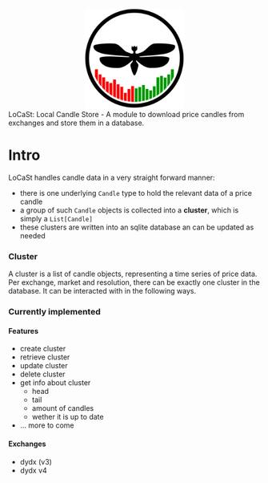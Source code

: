 <div align="center">
    <img src="locast@3x.png" alt="alt text" width="200" height="200">
</div>
LoCaSt: Local Candle Store - A module to download price candles from exchanges and store them in a database.

# Intro
LoCaSt handles candle data in a very straight forward manner: 
- there is one underlying `Candle` type to hold the relevant data of a price candle
- a group of such `Candle` objects is collected into a **cluster**, which is simply a `List[Candle]`
- these clusters are written into an sqlite database an can be updated as needed

### Cluster
A cluster is a list of candle objects, representing a time series of price data. Per exchange, market and resolution, there can be exactly one cluster in the database. It can be interacted with in the following ways.

### Currently implemented

#### Features
- create cluster
- retrieve cluster 
- update cluster 
- delete cluster
- get info about cluster
    - head
    - tail 
    - amount of candles
    - wether it is up to date
- ... more to come

#### Exchanges
- dydx (v3)
- dydx v4